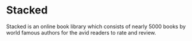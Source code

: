 # Stacked
Stacked is an online book library which consists of nearly 5000 books by world famous authors for the avid readers to rate and review. 
